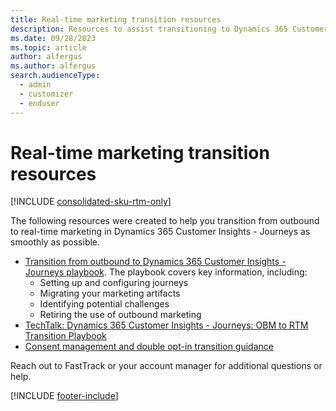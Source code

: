 ```yaml
---
title: Real-time marketing transition resources
description: Resources to assist transitioning to Dynamics 365 Customer Insights - Journeys.
ms.date: 09/28/2023
ms.topic: article
author: alfergus
ms.author: alfergus
search.audienceType: 
  - admin
  - customizer
  - enduser
---
```


# Real-time marketing transition resources

[!INCLUDE [consolidated-sku-rtm-only](./includes/consolidated-sku-rtm-only.md)]

The following resources were created to help you transition from outbound to real-time marketing in Dynamics 365 Customer Insights - Journeys as smoothly as possible.

- [Transition from outbound to Dynamics 365 Customer Insights - Journeys playbook](https://community.dynamics.com/blogs/post/?postid=1b4394d5-7764-4484-aba9-c7f972292c10). The playbook covers key information, including:
    - Setting up and configuring journeys
    - Migrating your marketing artifacts
    - Identifying potential challenges
    - Retiring the use of outbound marketing
- [TechTalk: Dynamics 365 Customer Insights - Journeys: OBM to RTM Transition Playbook](/shows/dynamics-365-fasttrack-architecture-insights/dynamics-365-marketing-obm-to-rtm-transition-playbook)
- [Consent management and double opt-in transition guidance](real-time-marketing-consent-transition.md)

Reach out to FastTrack or your account manager for additional questions or help.

[!INCLUDE [footer-include](./includes/footer-banner.md)]